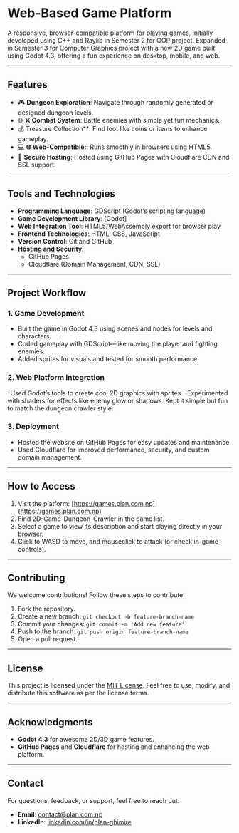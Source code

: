 # **Web-Based Game Platform**

A responsive, browser-compatible platform for playing games, initially developed using C++ and Raylib in Semester 2 for OOP project. Expanded in Semester 3 for Computer Graphics project with a new 2D game built using Godot 4.3, offering a fun experience on desktop, mobile, and web.

---

## **Features**
- 🎮 **Dungeon Exploration**: Navigate through randomly generated or designed dungeon levels.
- 🌐 **⚔️ Combat System**: Battle enemies with simple yet fun mechanics.
- 💰 Treasure Collection**: Find loot like coins or items to enhance gameplay.
- 💻 **🌐 Web-Compatible:**: Runs smoothly in browsers using HTML5.
- 🔐 **Secure Hosting**: Hosted using GitHub Pages with Cloudflare CDN and SSL support.

---

## **Tools and Technologies**
- **Programming Language**: GDScript (Godot’s scripting language)
- **Game Development Library**:  [Godot]
- **Web Integration Tool**: HTML5/WebAssembly export for browser play
- **Frontend Technologies**: HTML, CSS, JavaScript
- **Version Control**: Git and GitHub
- **Hosting and Security**:
  - GitHub Pages
  - Cloudflare (Domain Management, CDN, SSL)

---

## **Project Workflow**
### 1. **Game Development**
- Built the game in Godot 4.3 using scenes and nodes for levels and characters.
- Coded gameplay with GDScript—like moving the player and fighting enemies.
- Added sprites for visuals and tested for smooth performance.

### 2. **Web Platform Integration**
-Used Godot’s tools to create cool 2D graphics with sprites.
-Experimented with shaders for effects like enemy glow or shadows.
Kept it simple but fun to match the dungeon crawler style.

### 3. **Deployment**
- Hosted the website on GitHub Pages for easy updates and maintenance.
- Used Cloudflare for improved performance, security, and custom domain management.

---

## **How to Access**
1. Visit the platform: [https://games.plan.com.np](https://games.plan.com.np)
2. Find 2D-Game-Dungeon-Crawler in the game list.
3. Select a game to view its description and start playing directly in your browser.
4. Click to WASD to move, and mouseclick to attack (or check in-game controls).

---
## **Contributing**
We welcome contributions! Follow these steps to contribute:
1. Fork the repository.
2. Create a new branch: `git checkout -b feature-branch-name`
3. Commit your changes: `git commit -m 'Add new feature'`
4. Push to the branch: `git push origin feature-branch-name`
5. Open a pull request.

---

## **License**
This project is licensed under the [MIT License](LICENSE). Feel free to use, modify, and distribute this software as per the license terms.

---

## **Acknowledgments**
- **Godot 4.3** for awesome 2D/3D game features.
- **GitHub Pages** and **Cloudflare** for hosting and enhancing the web platform.

---

## **Contact**
For questions, feedback, or support, feel free to reach out:
- **Email**: [contact@plan.com.np](mailto:contact@plan.com.np)
- **LinkedIn**: [linkedin.com/in/plan-ghimire](https://www.linkedin.com/in/plan-ghimire/)

